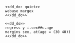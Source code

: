 ~~~~
<<dd_do: quiet>>
webuse margex
<</dd_do>>
~~~~

~~~~
<<dd_do>>
regress y i.sex##c.age
margins sex, at(age = (30 40))
<</dd_do>>
~~~~

